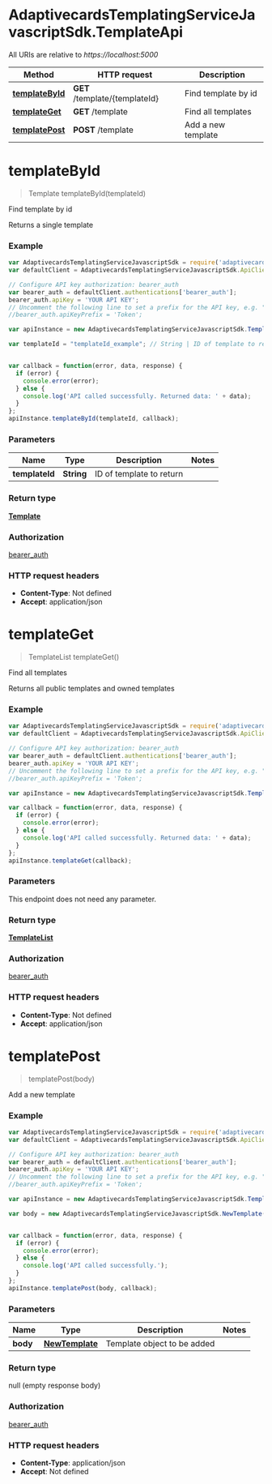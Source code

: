 # AdaptivecardsTemplatingServiceJavascriptSdk.TemplateApi

All URIs are relative to *https://localhost:5000*

Method | HTTP request | Description
------------- | ------------- | -------------
[**templateById**](TemplateApi.md#templateById) | **GET** /template/{templateId} | Find template by id
[**templateGet**](TemplateApi.md#templateGet) | **GET** /template | Find all templates
[**templatePost**](TemplateApi.md#templatePost) | **POST** /template | Add a new template


<a name="templateById"></a>
# **templateById**
> Template templateById(templateId)

Find template by id

Returns a single template

### Example
```javascript
var AdaptivecardsTemplatingServiceJavascriptSdk = require('adaptivecards_templating_service_javascript_sdk');
var defaultClient = AdaptivecardsTemplatingServiceJavascriptSdk.ApiClient.instance;

// Configure API key authorization: bearer_auth
var bearer_auth = defaultClient.authentications['bearer_auth'];
bearer_auth.apiKey = 'YOUR API KEY';
// Uncomment the following line to set a prefix for the API key, e.g. "Token" (defaults to null)
//bearer_auth.apiKeyPrefix = 'Token';

var apiInstance = new AdaptivecardsTemplatingServiceJavascriptSdk.TemplateApi();

var templateId = "templateId_example"; // String | ID of template to return


var callback = function(error, data, response) {
  if (error) {
    console.error(error);
  } else {
    console.log('API called successfully. Returned data: ' + data);
  }
};
apiInstance.templateById(templateId, callback);
```

### Parameters

Name | Type | Description  | Notes
------------- | ------------- | ------------- | -------------
 **templateId** | **String**| ID of template to return | 

### Return type

[**Template**](Template.md)

### Authorization

[bearer_auth](../README.md#bearer_auth)

### HTTP request headers

 - **Content-Type**: Not defined
 - **Accept**: application/json

<a name="templateGet"></a>
# **templateGet**
> TemplateList templateGet()

Find all templates

Returns all public templates and owned templates

### Example
```javascript
var AdaptivecardsTemplatingServiceJavascriptSdk = require('adaptivecards_templating_service_javascript_sdk');
var defaultClient = AdaptivecardsTemplatingServiceJavascriptSdk.ApiClient.instance;

// Configure API key authorization: bearer_auth
var bearer_auth = defaultClient.authentications['bearer_auth'];
bearer_auth.apiKey = 'YOUR API KEY';
// Uncomment the following line to set a prefix for the API key, e.g. "Token" (defaults to null)
//bearer_auth.apiKeyPrefix = 'Token';

var apiInstance = new AdaptivecardsTemplatingServiceJavascriptSdk.TemplateApi();

var callback = function(error, data, response) {
  if (error) {
    console.error(error);
  } else {
    console.log('API called successfully. Returned data: ' + data);
  }
};
apiInstance.templateGet(callback);
```

### Parameters
This endpoint does not need any parameter.

### Return type

[**TemplateList**](TemplateList.md)

### Authorization

[bearer_auth](../README.md#bearer_auth)

### HTTP request headers

 - **Content-Type**: Not defined
 - **Accept**: application/json

<a name="templatePost"></a>
# **templatePost**
> templatePost(body)

Add a new template



### Example
```javascript
var AdaptivecardsTemplatingServiceJavascriptSdk = require('adaptivecards_templating_service_javascript_sdk');
var defaultClient = AdaptivecardsTemplatingServiceJavascriptSdk.ApiClient.instance;

// Configure API key authorization: bearer_auth
var bearer_auth = defaultClient.authentications['bearer_auth'];
bearer_auth.apiKey = 'YOUR API KEY';
// Uncomment the following line to set a prefix for the API key, e.g. "Token" (defaults to null)
//bearer_auth.apiKeyPrefix = 'Token';

var apiInstance = new AdaptivecardsTemplatingServiceJavascriptSdk.TemplateApi();

var body = new AdaptivecardsTemplatingServiceJavascriptSdk.NewTemplate(); // NewTemplate | Template object to be added


var callback = function(error, data, response) {
  if (error) {
    console.error(error);
  } else {
    console.log('API called successfully.');
  }
};
apiInstance.templatePost(body, callback);
```

### Parameters

Name | Type | Description  | Notes
------------- | ------------- | ------------- | -------------
 **body** | [**NewTemplate**](NewTemplate.md)| Template object to be added | 

### Return type

null (empty response body)

### Authorization

[bearer_auth](../README.md#bearer_auth)

### HTTP request headers

 - **Content-Type**: application/json
 - **Accept**: Not defined


